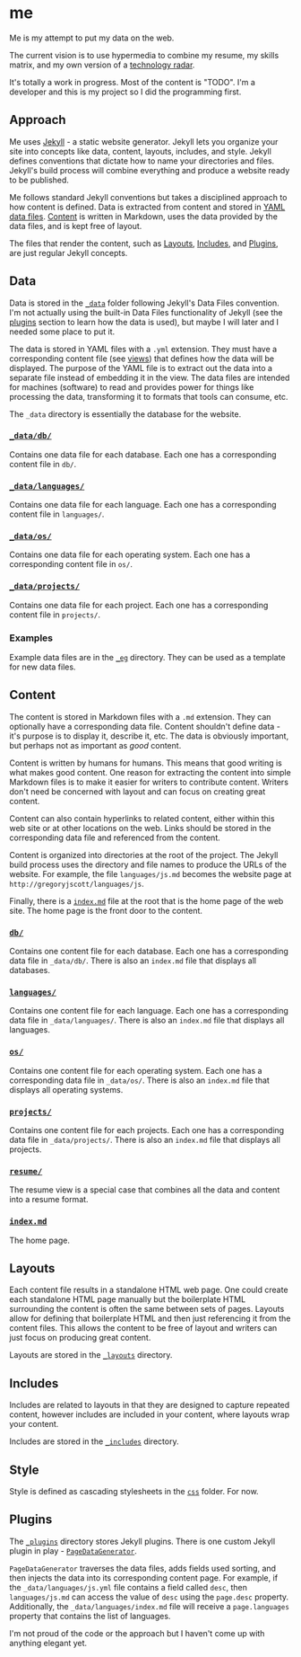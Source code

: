 # me

Me is my attempt to put my data on the web.

The current vision is to use hypermedia to combine my resume, my skills matrix, and my own version of a [technology radar](http://www.thoughtworks.com/radar).

It's totally a work in progress. Most of the content is "TODO". I'm a developer and this is my project so I did the programming first.

## Approach

Me uses [Jekyll](http://jekyllrb.com) - a static website generator. Jekyll lets you organize your site into concepts like data, content, layouts, includes, and style. Jekyll defines conventions that dictate how to name your directories and files. Jekyll's build process will combine everything and produce a website ready to be published.

Me follows standard Jekyll conventions but takes a disciplined approach to how content is defined. Data is extracted from content and stored in [YAML data files](#data). [Content](#content) is written in Markdown, uses the data provided by the data files, and is kept free of layout.

The files that render the content, such as [Layouts](#layout), [Includes](#include), and [Plugins](#plugins), are just regular Jekyll concepts.

## Data

Data is stored in the [`_data`](_data) folder following Jekyll's Data Files convention. I'm not actually using the built-in Data Files functionality of Jekyll (see the [plugins](#plugins) section to learn how the data is used), but maybe I will later and I needed some place to put it.

The data is stored in YAML files with a `.yml` extension. They must have a corresponding content file (see [views](#views)) that defines how the data will be displayed. The purpose of the YAML file is to extract out the data into a separate file instead of embedding it in the view. The data files are intended for machines (software) to read and provides power for things like processing the data, transforming it to formats that tools can consume, etc.

The `_data` directory is essentially the database for the website.

### [`_data/db/`](_data/db)

Contains one data file for each database. Each one has a corresponding content file in `db/`.

### [`_data/languages/`](_data/languages)

Contains one data file for each language. Each one has a corresponding content file in `languages/`.

### [`_data/os/`](_data/os)

Contains one data file for each operating system. Each one has a corresponding content file in `os/`.

### [`_data/projects/`](_data/projects)

Contains one data file for each project. Each one has a corresponding content file in `projects/`.

### Examples

Example data files are in the [`_eg`](_eg) directory. They can be used as a template for new data files.

## Content

The content is stored in Markdown files with a `.md` extension. They can optionally have a corresponding data file. Content shouldn't define data - it's purpose is to display it, describe it, etc. The data is obviously important, but perhaps not as important as _good_ content.

Content is written by humans for humans. This means that good writing is what makes good content. One reason for extracting the content into simple Markdown files is to make it easier for writers to contribute content. Writers don't need be concerned with layout and can focus on creating great content.

Content can also contain hyperlinks to related content, either within this web site or at other locations on the web. Links should be stored in the corresponding data file and referenced from the content.

Content is organized into directories at the root of the project. The Jekyll build process uses the directory and file names to produce the URLs of the website. For example, the file `languages/js.md` becomes the website page at `http://gregoryjscott/languages/js`.

Finally, there is a [`index.md`](index.md) file at the root that is the home page of the web site. The home page is the front door to the content.

### [`db/`](db)

Contains one content file for each database. Each one has a corresponding data file in `_data/db/`. There is also an `index.md` file that displays all databases.

### [`languages/`](languages)

Contains one content file for each language. Each one has a corresponding data file in `_data/languages/`. There is also an `index.md` file that displays all languages.

### [`os/`](os)

Contains one content file for each operating system. Each one has a corresponding data file in `_data/os/`. There is also an `index.md` file that displays all operating systems.

### [`projects/`](projects)

Contains one content file for each projects. Each one has a corresponding data file in `_data/projects/`. There is also an `index.md` file that displays all projects.

### [`resume/`](resume)

The resume view is a special case that combines all the data and content into a resume format.

### [`index.md`](index.md)

The home page.

## Layouts

Each content file results in a standalone HTML web page. One could create each standalone HTML page manually but the boilerplate HTML surrounding the content is often the same between sets of pages. Layouts allow for defining that boilerplate HTML and then just referencing it from the content files. This allows the content to be free of layout and writers can just focus on producing great content.

Layouts are stored in the [`_layouts`](_layouts) directory.

## Includes

Includes are related to layouts in that they are designed to capture repeated content, however includes are included in your content, where layouts wrap your content.

Includes are stored in the [`_includes`](_includes) directory.

## Style

Style is defined as cascading stylesheets in the [`css`](css) folder. For now.

## Plugins

The [`_plugins`](_plugins) directory stores Jekyll plugins. There is one custom Jekyll plugin in play - [`PageDataGenerator`](_plugins/page_data_generator.rb).

`PageDataGenerator` traverses the data files, adds fields used sorting, and then injects the data into its corresponding content page. For example, if the `_data/languages/js.yml` file contains a field called `desc`, then `languages/js.md` can access the value of `desc` using the `page.desc` property. Additionally, the `_data/languages/index.md` file will receive a `page.languages` property that contains the list of languages.

I'm not proud of the code or the approach but I haven't come up with anything elegant yet.
